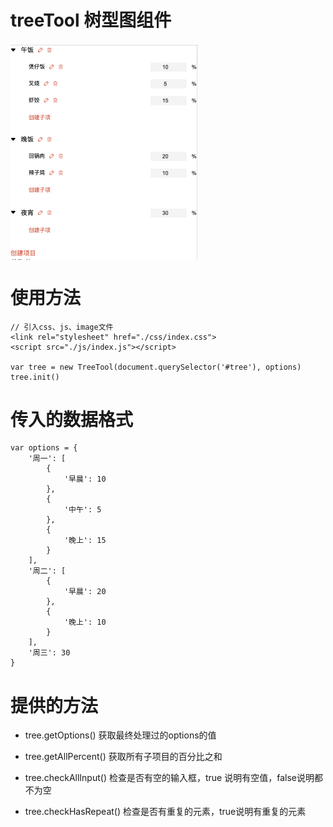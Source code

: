 # treeTool 树型图组件

<img src="./demoImg/demo.png" width = "300" alt="demo.png" align=center />

# 使用方法


```
// 引入css、js、image文件
<link rel="stylesheet" href="./css/index.css">
<script src="./js/index.js"></script>

var tree = new TreeTool(document.querySelector('#tree'), options)
tree.init()
```

# 传入的数据格式

```
var options = {
    '周一': [
        {
            '早晨': 10
        },
        {
            '中午': 5
        },
        {
            '晚上': 15
        }
    ],
    '周二': [
        {
            '早晨': 20
        },
        {
            '晚上': 10
        }
    ],
    '周三': 30
}
```

# 提供的方法

- tree.getOptions() 获取最终处理过的options的值

- tree.getAllPercent() 获取所有子项目的百分比之和

- tree.checkAllInput() 检查是否有空的输入框，true 说明有空值，false说明都不为空

- tree.checkHasRepeat() 检查是否有重复的元素，true说明有重复的元素

